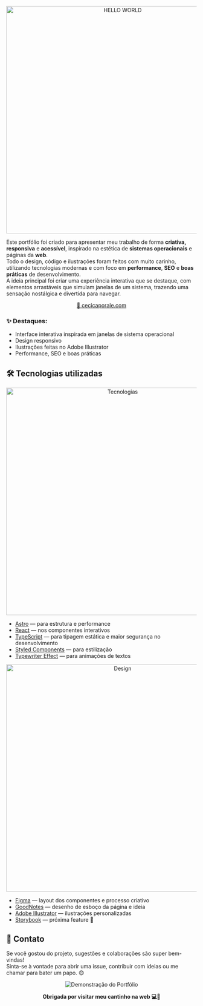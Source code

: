 
<p align="center">
  <img src="https://github.com/user-attachments/assets/e5deebeb-46ed-41dd-a4d2-cf5b46d3387a" alt="HELLO WORLD" width="600" />
</p>

Este portfólio foi criado para apresentar meu trabalho de forma **criativa, responsiva** e **acessível**, inspirado na estética de **sistemas operacionais** e páginas da **web**.  
Todo o design, código e ilustrações foram feitos com muito carinho, utilizando tecnologias modernas e com foco em **performance**, **SEO** e **boas práticas** de desenvolvimento.  
A ideia principal foi criar uma experiência interativa que se destaque, com elementos arrastáveis que simulam janelas de um sistema, trazendo uma sensação nostálgica e divertida para navegar.

<p align="center">
  <a href="https://cecicaporale.com/" target="_blank">
    🔗 cecicaporale.com
  </a>
</p>

### ✨ Destaques:
- Interface interativa inspirada em janelas de sistema operacional
- Design responsivo
- Ilustrações feitas no Adobe Illustrator
- Performance, SEO e boas práticas


## 🛠️ Tecnologias utilizadas

<p align="center">
  <img src="https://github.com/user-attachments/assets/09389054-4db1-4b73-86f8-96c4ff383f5b" alt="Tecnologias" width="600"/>
</p>

- [Astro](https://astro.build/) — para estrutura e performance
- [React](https://reactjs.org/) — nos componentes interativos
- [TypeScript](https://www.typescriptlang.org/) — para tipagem estática e maior segurança no desenvolvimento
- [Styled Components](https://styled-components.com/) — para estilização
- [Typewriter Effect](https://www.npmjs.com/package/typewriter-effect) — para animações de textos

<p align="center">
  <img src="https://github.com/user-attachments/assets/f08ca85d-cf50-4d50-a5d5-d19d7cd3958c" alt="Design" width="600"/>
</p>

- [Figma](https://www.figma.com/) — layout dos componentes e processo criativo  
- [GoodNotes](https://www.goodnotes.com/) — desenho de esboço da página e ideia  
- [Adobe Illustrator](https://www.adobe.com/products/illustrator.html) — ilustrações personalizadas  
- [Storybook](https://storybook.js.org/) — próxima feature 📝  

## 💬 Contato

Se você gostou do projeto, sugestões e colaborações são super bem-vindas!  
Sinta-se à vontade para abrir uma issue, contribuir com ideias ou me chamar para bater um papo. 😊
<p align="center">
  <img src="https://github.com/user-attachments/assets/78904d49-6109-44e2-bf99-8e90498b1577" alt="Demonstração do Portfólio" />
</p>
<p align="center">
  <strong>Obrigada por visitar meu cantinho na web 💻🌈</strong>
</p>
